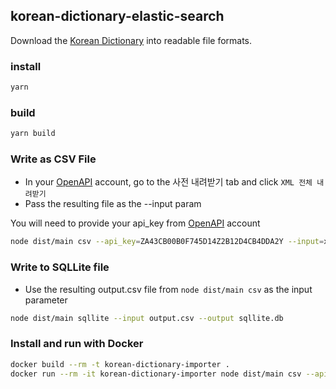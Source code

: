 ## korean-dictionary-elastic-search

Download the [Korean Dictionary](https://krdict.korean.go.kr) into readable file formats.

### install

```sh
yarn
```

### build

```sh
yarn build
```

### Write as CSV File

- In your [OpenAPI](https://krdict.korean.go.kr/openApi/openApiInfo) account, go to the 사전 내려받기 tab and click `XML 전체 내려받기`
- Pass the resulting file as the --input param

You will need to provide your api_key from [OpenAPI](https://krdict.korean.go.kr/openApi/openApiInfo) account

```sh
node dist/main csv --api_key=ZA43CB00B0F745D14Z2B12D4CB4DDA2Y --input=xml.zip --output=output.csv
```

### Write to SQLLite file

- Use the resulting output.csv file from `node dist/main csv` as the input parameter

```sh
node dist/main sqllite --input output.csv --output sqllite.db
```

### Install and run with Docker

```sh
docker build --rm -t korean-dictionary-importer .
docker run --rm -it korean-dictionary-importer node dist/main csv --api_key=ZA43CB00B0F745D14Z2B12D4CB4DDA2Y --input=xml.zip --output=output.csv
```

